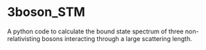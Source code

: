 # 3boson_STM
A python code to calculate the bound state spectrum of
three non-relativisting bosons interacting through a large scattering length.